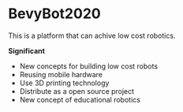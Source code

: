# BevyBot2020
This is a platform that can achive low cost robotics.

**Significant**
-  New concepts for building low cost robots
-  Reusing mobile hardware 
-  Use 3D printing technology
-  Distribute as a open source project
-  New concept of educational robotics
